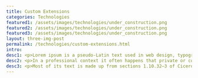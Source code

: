 ```yaml
---
title: Custom Extensions
categories: Technologies
featured1: /assets/images/technologies/under_construction.png
featured2: /assets/images/technologies/under_construction.png
featured3: /assets/images/technologies/under_construction.png
layout: three-img-post
permalink: /technologies/custom-extensions.html
intro: 
desc1: <p>Lorem ipsum is a pseudo-Latin text used in web design, typography, layout, and printing in place of English to emphasise design elements over content. It's also called placeholder (or filler) text. It's a convenient tool for mock-ups. It helps to outline the visual elements of a document or presentation, eg typography, font, or layout. Lorem ipsum is mostly a part of a Latin text by the classical author and philosopher Cicero. Its words and letters have been changed by addition or removal, so to deliberately render its content nonsensical; it's not genuine, correct, or comprehensible Latin anymore. While lorem ipsum's still resembles classical Latin, it actually has no meaning whatsoever. As Cicero's text doesn't contain the letters K, W, or Z, alien to latin, these, and others are often inserted randomly to mimic the typographic appearence of European languages, as are digraphs not to be found in the original.</p>
desc2: <p>In a professional context it often happens that private or corporate clients corder a publication to be made and presented with the actual content still not being ready. Think of a news blog that's filled with content hourly on the day of going live. However, reviewers tend to be distracted by comprehensible content, say, a random text copied from a newspaper or the internet. The are likely to focus on the text, disregarding the layout and its elements. Besides, random text risks to be unintendedly humorous or offensive, an unacceptable risk in corporate environments. Lorem ipsum and its many variants have been employed since the early 1960ies, and quite likely since the sixteenth century.</p>
desc3: <p>Most of its text is made up from sections 1.10.32–3 of Cicero's De finibus bonorum et malorum (On the Boundaries of Goods and Evils; finibus may also be translated as purposes). Neque porro quisquam est qui dolorem ipsum quia dolor sit amet, consectetur, adipisci velit is the first known version ("Neither is there anyone who loves grief itself since it is grief and thus wants to obtain it"). It was found by Richard McClintock, a philologist, director of publications at Hampden-Sydney College in Virginia; he searched for citings of consectetur in classical Latin literature, a term of remarkably low frequency in that literary corpus.</p>
---
```

